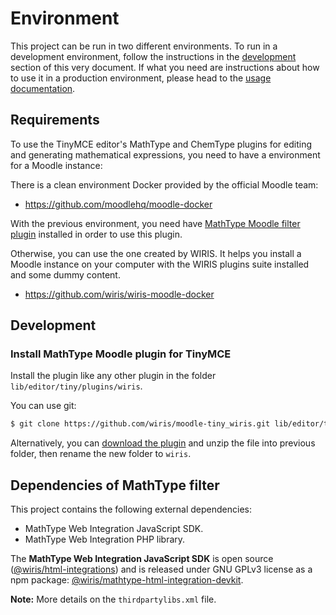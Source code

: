 # Environment

This project can be run in two different environments. To run in a development environment, follow the instructions in the [development](#development) section of this very document. If what you need are instructions about how to use it in a production environment, please head to the [usage documentation](../usage/README.md#production).

## Requirements

To use the TinyMCE editor's MathType and ChemType plugins for editing and generating mathematical expressions, you need to have a environment for a Moodle instance:

There is a clean environment Docker provided by the official Moodle team:

- https://github.com/moodlehq/moodle-docker

With the previous environment, you need have [MathType Moodle filter plugin](https://github.com/wiris/moodle-filter_wiris) installed in order to use this plugin.

Otherwise, you can use the one created by WIRIS. It helps you install a Moodle instance on your computer with the WIRIS plugins suite installed and some dummy content.

- https://github.com/wiris/wiris-moodle-docker

## Development

### Install MathType Moodle plugin for TinyMCE

Install the plugin like any other plugin in the folder `lib/editor/tiny/plugins/wiris`.

You can use git:

```sh
$ git clone https://github.com/wiris/moodle-tiny_wiris.git lib/editor/tiny/plugins/wiris
```

Alternatively, you can [download the plugin](https://github.com/wiris/moodle-tiny_wiris/archive/main.zip) and unzip the file into previous folder, then rename the new folder to `wiris`.

## Dependencies of MathType filter

This project contains the following external dependencies:

* MathType Web Integration JavaScript SDK.
* MathType Web Integration PHP library.

The **MathType Web Integration JavaScript SDK** is open source ([@wiris/html-integrations](https://github.com/wiris/html-integrations)) and is released under GNU GPLv3 license as a npm package: [@wiris/mathtype-html-integration-devkit](https://www.npmjs.com/package/@wiris/mathtype-html-integration-devkit).

**Note:** More details on the `thirdpartylibs.xml` file.
